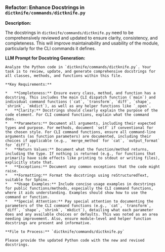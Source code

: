 ### Refactor: Enhance Docstrings in `dictknife/commands/dictknife.py`

**Description:**

The docstrings in `dictknife/commands/dictknife.py` need to be comprehensively reviewed and updated to ensure clarity, consistency, and completeness. This will improve maintainability and usability of the module, particularly for the CLI commands it defines.

**LLM Prompt for Docstring Generation:**

```
Analyze the Python code in `dictknife/commands/dictknife.py`. Your task is to review, update, and generate comprehensive docstrings for all classes, methods, and functions within this file.

**Key Requirements:**

*   **Completeness:** Ensure every class, method, and function has a docstring. This includes the main CLI dispatch function (`main`) and individual command functions (`cat`, `transform`, `diff`, `shape`, `shrink`, `mkdict`), as well as any helper functions like `_open`.
*   **Clarity:** Docstrings should clearly explain the purpose of the code element. For CLI command functions, explain what the command does.
*   **Parameters:** Document all arguments, including their expected types and purpose. For methods, document `self` if conventional for the chosen style. For CLI command functions, ensure all command-line arguments (as function parameters) are documented, including their choices if applicable (e.g., `merge_method` for `cat`, `output_format` for `diff`).
*   **Return Values:** Document what the function/method returns, including the type. If nothing is returned (e.g., for functions that primarily have side effects like printing to stdout or writing files), explicitly state that.
*   **Exceptions:** Document any common exceptions that the code might raise.
*   **Formatting:** Format the docstrings using reStructuredText, suitable for Sphinx.
*   **Usage Examples:** Include concise usage examples in docstrings for public functions/methods, especially the CLI command functions, where it aids understanding. Examples should show how to use the command or function.
*   **Special Attention:** Pay special attention to documenting the parameters of the CLI command functions (e.g., `cat`, `transform`, `diff`, `shape`, `shrink`, `mkdict`), detailing what each parameter does and any available choices or defaults. This was noted as an area needing improvement. Also, ensure module-level and helper function docstrings are present and informative.

**File to Process:** `dictknife/commands/dictknife.py`

Please provide the updated Python code with the new and revised docstrings.
```

